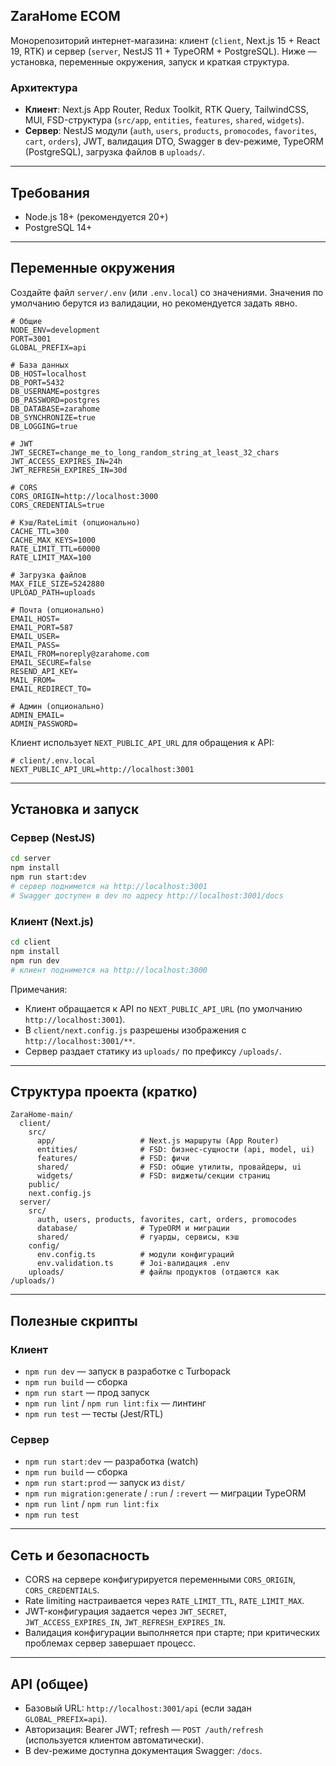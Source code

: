 ## ZaraHome ECOM

Монорепозиторий интернет-магазина: клиент (`client`, Next.js 15 + React 19, RTK) и сервер (`server`, NestJS 11 + TypeORM + PostgreSQL). Ниже — установка, переменные окружения, запуск и краткая структура.

### Архитектура
- **Клиент**: Next.js App Router, Redux Toolkit, RTK Query, TailwindCSS, MUI, FSD-структура (`src/app`, `entities`, `features`, `shared`, `widgets`).
- **Сервер**: NestJS модули (`auth`, `users`, `products`, `promocodes`, `favorites`, `cart`, `orders`), JWT, валидация DTO, Swagger в dev-режиме, TypeORM (PostgreSQL), загрузка файлов в `uploads/`.

---

## Требования
- Node.js 18+ (рекомендуется 20+)
- PostgreSQL 14+

---

## Переменные окружения

Создайте файл `server/.env` (или `.env.local`) со значениями. Значения по умолчанию берутся из валидации, но рекомендуется задать явно.

```env
# Общие
NODE_ENV=development
PORT=3001
GLOBAL_PREFIX=api

# База данных
DB_HOST=localhost
DB_PORT=5432
DB_USERNAME=postgres
DB_PASSWORD=postgres
DB_DATABASE=zarahome
DB_SYNCHRONIZE=true
DB_LOGGING=true

# JWT
JWT_SECRET=change_me_to_long_random_string_at_least_32_chars
JWT_ACCESS_EXPIRES_IN=24h
JWT_REFRESH_EXPIRES_IN=30d

# CORS
CORS_ORIGIN=http://localhost:3000
CORS_CREDENTIALS=true

# Кэш/RateLimit (опционально)
CACHE_TTL=300
CACHE_MAX_KEYS=1000
RATE_LIMIT_TTL=60000
RATE_LIMIT_MAX=100

# Загрузка файлов
MAX_FILE_SIZE=5242880
UPLOAD_PATH=uploads

# Почта (опционально)
EMAIL_HOST=
EMAIL_PORT=587
EMAIL_USER=
EMAIL_PASS=
EMAIL_FROM=noreply@zarahome.com
EMAIL_SECURE=false
RESEND_API_KEY=
MAIL_FROM=
EMAIL_REDIRECT_TO=

# Админ (опционально)
ADMIN_EMAIL=
ADMIN_PASSWORD=
```

Клиент использует `NEXT_PUBLIC_API_URL` для обращения к API:

```env
# client/.env.local
NEXT_PUBLIC_API_URL=http://localhost:3001
```

---

## Установка и запуск

### Сервер (NestJS)
```bash
cd server
npm install
npm run start:dev
# сервер поднимется на http://localhost:3001
# Swagger доступен в dev по адресу http://localhost:3001/docs
```

### Клиент (Next.js)
```bash
cd client
npm install
npm run dev
# клиент поднимется на http://localhost:3000
```

Примечания:
- Клиент обращается к API по `NEXT_PUBLIC_API_URL` (по умолчанию `http://localhost:3001`).
- В `client/next.config.js` разрешены изображения с `http://localhost:3001/**`.
- Сервер раздает статику из `uploads/` по префиксу `/uploads/`.

---

## Структура проекта (кратко)

```text
ZaraHome-main/
  client/
    src/
      app/                   # Next.js маршруты (App Router)
      entities/              # FSD: бизнес-сущности (api, model, ui)
      features/              # FSD: фичи
      shared/                # FSD: общие утилиты, провайдеры, ui
      widgets/               # FSD: виджеты/секции страниц
    public/
    next.config.js
  server/
    src/
      auth, users, products, favorites, cart, orders, promocodes
      database/              # TypeORM и миграции
      shared/                # гуарды, сервисы, кэш
    config/
      env.config.ts          # модули конфигураций
      env.validation.ts      # Joi-валидация .env
    uploads/                 # файлы продуктов (отдаются как /uploads/)
```

---

## Полезные скрипты

### Клиент
- `npm run dev` — запуск в разработке c Turbopack
- `npm run build` — сборка
- `npm run start` — прод запуск
- `npm run lint` / `npm run lint:fix` — линтинг
- `npm run test` — тесты (Jest/RTL)

### Сервер
- `npm run start:dev` — разработка (watch)
- `npm run build` — сборка
- `npm run start:prod` — запуск из `dist/`
- `npm run migration:generate` / `:run` / `:revert` — миграции TypeORM
- `npm run lint` / `npm run lint:fix`
- `npm run test`

---

## Сеть и безопасность
- CORS на сервере конфигурируется переменными `CORS_ORIGIN`, `CORS_CREDENTIALS`.
- Rate limiting настраивается через `RATE_LIMIT_TTL`, `RATE_LIMIT_MAX`.
- JWT-конфигурация задается через `JWT_SECRET`, `JWT_ACCESS_EXPIRES_IN`, `JWT_REFRESH_EXPIRES_IN`.
- Валидация конфигурации выполняется при старте; при критических проблемах сервер завершает процесс.

---

## API (общее)
- Базовый URL: `http://localhost:3001/api` (если задан `GLOBAL_PREFIX=api`).
- Авторизация: Bearer JWT; refresh — `POST /auth/refresh` (используется клиентом автоматически).
- В dev-режиме доступна документация Swagger: `/docs`.


